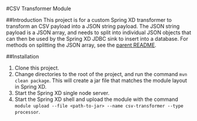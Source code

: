 #CSV Transformer Module

##Introduction
This project is for a custom Spring XD transformer to transform an CSV payload into a JSON string payload.  The JSON string payload is a JSON array, and needs to split into individual JSON objects that can then be used by the Spring XD JDBC sink to insert into a database.  For methods on splitting the JSON array, see the [parent README](../).

##Installation

1. Clone this project.
2. Change directories to the root of the project, and run the command `mvn clean package`.  This will create a jar file that matches the module layout in Spring XD.
3. Start the Spring XD single node server.
4. Start the Spring XD shell and upload the module with the command `module upload --file <path-to-jar> --name csv-transformer --type processor`.

